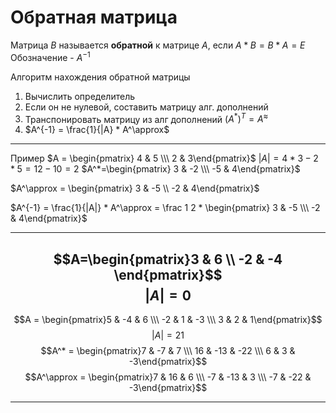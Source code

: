 # Обратная матрица
Матрица $B$ называется **обратной** к матрице $A$, если $A*B=B*A=E$
Обозначение - $A^{-1}$

Алгоритм нахождения обратной матрицы
1) Вычислить определитель
2) Если он не нулевой, составить матрицу алг. дополнений
3) Транспонировать матрицу из алг дополнений $(A^*)^T=A^\approx$
4) $A^{-1} = \frac{1}{|A} * A^\approx$

---
Пример
$A = \begin{pmatrix} 4 & 5 \\\ 2 & 3\end{pmatrix}$
$|A| = 4 * 3 - 2 * 5 = 12 - 10 = 2$
$A^*=\begin{pmatrix} 3 & -2 \\\ -5 & 4\end{pmatrix}$

$A^\approx = \begin{pmatrix} 3 & -5 \\ -2 & 4\end{pmatrix}$

$A^{-1} = \frac{1}{|A|} * A^\approx = \frac 1 2 * \begin{pmatrix} 3 & -5 \\\ -2 & 4\end{pmatrix}$

----

$$A=\begin{pmatrix}3 & 6 \\ -2 & -4 \end{pmatrix}$$
$$|A| = 0$$
---
$$A = \begin{pmatrix}5 & -4 & 6 \\\ -2 & 1 & -3 \\\ 3 & 2 & 1\end{pmatrix}$$
$$|A| = 21$$
$$A^* = \begin{pmatrix}7 & -7 & 7 \\\ 16 & -13 & -22 \\\ 6 & 3 & -3\end{pmatrix}$$
$$A^\approx = \begin{pmatrix}7 & 16 & 6 \\\ -7 & -13 & 3 \\\ -7 & -22 & -3\end{pmatrix}$$

----

$$$$